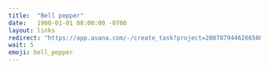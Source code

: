```yaml
---
title:  "Bell pepper"
date:   1900-01-01 08:00:00 -0700
layout: links
redirect: "https://app.asana.com/-/create_task?project=200787944626650&name=bell%20pepper&description=Added%20from%20shortlink"
wait: 5
emoji: bell_pepper
---
```



